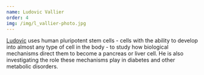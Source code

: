 ```yaml
---
name: Ludovic Vallier
order: 4
img: /img/l_vallier-photo.jpg
---
```


[Ludovic](http://www.sanger.ac.uk/research/faculty/lvallier/) uses human
pluripotent stem cells - cells with the ability to develop into almost any type
of cell in the body - to study how biological mechanisms direct them to become
a pancreas or liver cell. He is also investigating the role these mechanisms
play in diabetes and other metabolic disorders.  
